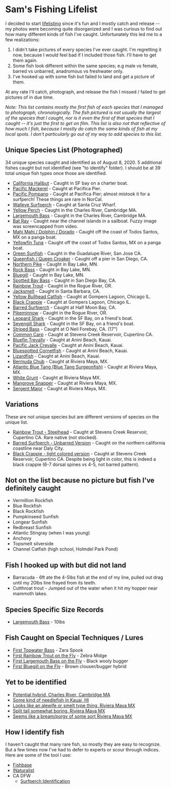 # Sam's Fishing Lifelist

I decided to start [lifelisting](https://blog.nature.org/science/2015/09/10/obsessed-nature-fishy-life-listing-fish-fishing-naturalist) since it's fun
and I mostly catch and release -- my photos were becoming quite disorganized and I was curious to find out how many different kinds of fish I've caught.
Unfortunately this led me to a few realizations:

1. I didn't take pictures of every species I've ever caught. I'm regretting it now, because I would feel bad if I included those fish. I'll have to get them again.
2. Some fish look different within the same species; e.g male vs female, barred vs unbarred, anadromous vs freshwater only.
3. I've hooked up with some fish but failed to land and get a picture of them.

At any rate I'll catch, photograph, and release the fish I missed / failed to get pictures of in due time.

_Note: This list contains mostly the first fish of each species that I managed to photograph, chronologically. The fish pictured is not usually
the largest of the species that I caught, nor is it even the first of that species that I caught -- it's just the first to get on film. This list
is also not that reflective of how much I fish, because I mostly do catch the same kinds of fish at my local spots. I don't particularly go out of
my way to add species to this list._

## Unique Species List (Photographed)

34 unique species caught and identified as of August 8, 2020. 5 additional fishes
caught but not identified (see "to identify" folder). I should be at 39 total unique fish types once those are identified.

* [California Halibut](img/2016-05-01_california_halibut.jpg) - Caught in SF bay on a charter boat.
* [Pacific Mackerel](img/2016-06-17_pacific_mackerel.jpg) - Caught at Pacifica Pier.
* [Pacific Pompano](img/2016-07-24_pacific_pompano.jpg) - Caught at Pacifica Pier; almost mistook it
  for a surfperch! These things are rare in NorCal.
* [Walleye Surfperch](img/2017-05-13_walleye_surfperch.jpg) - Caught at Santa Cruz Wharf.
* [Yellow Perch](img/2017-05-26_yellow_perch.jpg) - Caught in the Charles River, Cambridge MA.
* [Largemouth Bass](img/2017-05-28_largemouth_bass.jpg) - Caught in the Charles River, Cambridge MA.
* [Bat Ray](img/2017-07-03_bat_ray.png) - Caught near the channel islands in a sailboat. Fuzzy image was screencapped from video.
* [Mahi Mahi / Dolphin / Dorado](img/2017-08-16_mahi_mahi.jpg) - Caught off the coast of Todos Santos, MX on a panga boat.
* [Yellowfin Tuna](img/2017-08-16_yellowfin_tuna.jpg) - Caught off the coast of Todos Santos, MX on a panga boat.
* [Green Sunfish](img/2017-09-23_green_sunfish.jpg) - Caught in the Guadalupe River, San Jose CA.
* [Queenfish / Queen Croaker](img/2018-05-04_queen_croaker_queenfish.jpg) - Caught off a pier in San Diego, CA.
* [Northern Pike](img/2018-06-08_northern_pike.jpg) - Caught in Bay Lake, MN.
* [Rock Bass](img/2018-06-08_rock_bass.png) - Caught in Bay Lake, MN.
* [Bluegill](img/2018-06-09_bluegill.jpg) - Caught in Bay Lake, MN.
* [Spotted Bay Bass](img/2018-11-22_spotted_bay_bass.jpg) - Caught in San Diego Bay, CA.
* [Rainbow Trout](img/2018-12-24_rainbow_trout.jpg) - Caught in the Rogue River, OR.
* [Jacksmelt](img/2019-03-30_jacksmelt.jpg) - Caught in Santa Barbara, CA.
* [Yellow Bullhead Catfish](img/2019-07-05_yellow_bullhead.jpg) - Caught at Gompers Lagoon, Chicago IL.
* [Black Crappie](img/2019-07-06_black_crappie.jpg) - Caught at Gompers Lagoon, Chicago IL.
* [Barred Surfperch](img/2019-08-18_barred_surfperch.jpg) - Caught at Half Moon Bay, CA.
* [Pikeminnow](img/2019-08-30_pikeminnow.jpg) - Caught in the Rogue River, OR.
* [Leopard Shark](img/2019-09-29_leopard_shark.png) - Caught in the SF Bay, on a friend's boat.
* [Sevengill Shark](img/2019-09-29_sevengill_shark.jpg) - Caught in the SF Bay, on a friend's boat.
* [Striped Bass](img/2019-10-06_striped_bass.jpg) - Caught at O Neil Forebay, CA. (17")
* [Common Carp](img/2019-10-20_common_carp.jpg) - Caught at Stevens Creek Reservoir, Cupertino CA.
* [Bluefin Trevally](img/2019-11-23_bluefin_trevally.jpg) - Caught at Anini Beach, Kauai.
* [Pacific Jack Crevalle](img/2019-11-24_papio_pacific_jack_crevalle.jpg) - Caught at Anini Beach, Kauai.
* [Bluespotted Cornetfish](img/2019-11-25_bluespotted_cornetfish.jpg) - Caught at Anini Beach, Kauai.
* [Lizardfish](img/2019-11-25_lizardfish.jpg) - Caught at Anini Beach, Kauai.
* [Bermuda Chub](img/2020-02-29_bermuda_chub.jpg) - Caught at Riviera Maya, MX.
* [Atlantic Blue Tang (Blue Tang Surgeonfish)](img/2020-03-01_atlantic_blue_tang.jpg) - Caught at Riviera Maya, MX.
* [White Grunt](img/2020-03-01-white_grunt.jpg) - Caught at Riviera Maya MX.
* [Mangrove Snapper](img/2020-03-01_mangrove_snapper.jpg) - Caught at Riviera Maya, MX.
* [Sergent Major](img/2020-03-02_sergent_major.jpg) - Caught at Riviera Maya, MX.

## Variations

These are not unique species but are different versions of species on the unique list.

* [Rainbow Trout - Steelhead](img/2019-12-08_steelhead.jpg) - Caught at Stevens Creek Reservoir, Cupertino CA. Rare native (not stocked).
* [Barred Surfperch - Unbarred Version](img/doubles/2020-05-22_barred_surfperch_unbarred_version.jpg) - Caught on the northern california coastline near Daly City.
* [Black Crappie - light colored version](img/2018-08-17_black_crappie.jpg) - Caught at Stevens Creek Reservoir, Cupertino CA. Despite being light in color, this is indeed a black crappie (6-7 dorsal spines vs 4-5, not barred pattern).

## Not on the list because no picture but fish I've definitely caught

* Vermillion Rockfish
* Blue Rockfish
* Black Rockfish
* Pumpkinseed Sunfish
* Longear Sunfish
* Redbreast Sunfish
* Atlantic Stingray (when I was young)
* Anchovy
* Topsmelt silverside
* Channel Catfish (high school, Holmdel Park Pond)

## Fish I hooked up with but did not land

* Barracuda - 6ft ate the 4-5lbs fish at the end of my line, pulled out drag until my 20lbs line frayed from its teeth.
* Cutthroat trout - Jumped out of the water when it hit my hopper near mammoth lakes.

## Species Specific Size Records

* [Largemouth Bass](img/special%20occasion/largemouth/2020-04-09_10lbs_largemouth.jpg) - 10lbs

## Fish Caught on Special Techniques / Lures

* [First Topwater Bass](img/special%20occasion/largemouth/2019-10-06_first_topwater_bass.jpg) - Zara Spook
* [First Rainbow Trout on the Fly](img/special%20occasion/fly%20fishing/08-01-2020_first_rainbow_on_the_fly.jpg) - Zebra Midge
* [First Largemouth Bass on the Fly](img/special%20occasion/fly%20fishing/06-29-2020_first_fly_fish_tiny_largemouth.jpg) - Black wooly bugger
* [First Bluegill on the Fly](img/special%20occasion/fly%20fishing/07-12-2020_first_bluegill_on_the_fly.jpg) - Brown clouser/bugger hybrid

## Yet to be identified

* [Potential hybrid, Charles River, Cambridge MA](img/to%20identify/2017-05-26_unidentified_fish_charles_river_cambridge.jpg)
* [Some kind of needlefish in Kauai, HI](img/to%20identify/2019-11-27_unidentified_needlefish_kauai.jpg)
* [Looks like an alewife or smelt type thing, Riviera Maya MX](img/to%20identify/2020-02-29_unidentified_baitfish_riviera_maya.jpg)
* [Split tail somewhat boring. Riviera Maya MX](img/to%20identify/2020-03-01_unidentified_tropical_fish.jpg)
* [Seems like a bream/porgy of some sort Riviera Maya MX](img/to%20identify/2020_03_01_unidentified_bream_riviera_maya.jpg)

## How I identify fish

I haven't caught that many rare fish, so mostly they are easy to recognize. But a few times now I've had to 
defer to experts or scour through indices. Here are some of the tool I use:

* [Fishbase](https://www.fishbase.us)
* [INaturalist](https://www.inaturalist.org)
* CA DFW
  * [Surfperch Identification](https://nrm.dfg.ca.gov/FileHandler.ashx?DocumentID=36617)

